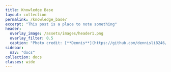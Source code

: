 ```yaml
---
title: Knowledge Base
layout: collection
permalink: /knowledge_base/
excerpt: "This post is a place to note something"
header:
  overlay_image: /assets/images/header1.png
  overlay_filter: 0.5
  caption: "Photo credit: [**Dennis**](https://github.com/dennisli8246/dennisli8246.github.io/blob/master/assets/images/header1.png)"
sidebar:
  nav: "docs"
collection: docs
classes: wide
---
```

